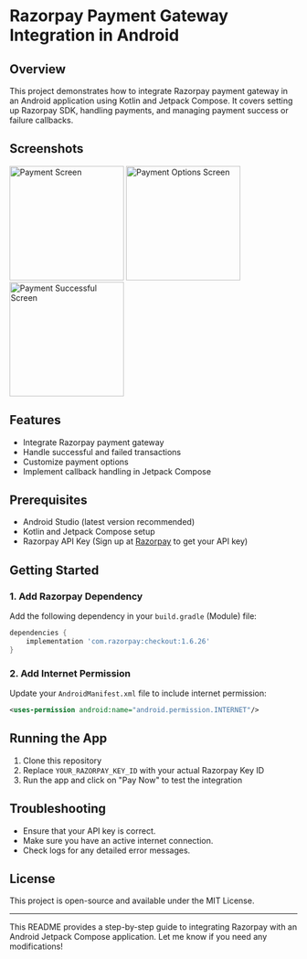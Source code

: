 # Razorpay Payment Gateway Integration in Android

## Overview
This project demonstrates how to integrate Razorpay payment gateway in an Android application using Kotlin and Jetpack Compose. It covers setting up Razorpay SDK, handling payments, and managing payment success or failure callbacks.


## Screenshots
<img src="https://github.com/user-attachments/assets/cf3f515e-96ad-4921-a59c-69d0a590dca7" alt="Payment Screen" width="200"/>
<img src="https://github.com/user-attachments/assets/ca2b722c-770c-4b11-8ee1-837c42860c28" alt="Payment Options Screen" width="200"/>
<img src="https://github.com/user-attachments/assets/8e6ad676-3a95-4f4f-85e5-714b4bb86c2b" alt="Payment Successful Screen" width="200"/>



## Features
- Integrate Razorpay payment gateway
- Handle successful and failed transactions
- Customize payment options
- Implement callback handling in Jetpack Compose

## Prerequisites
- Android Studio (latest version recommended)
- Kotlin and Jetpack Compose setup
- Razorpay API Key (Sign up at [Razorpay](https://razorpay.com/) to get your API key)

## Getting Started
### 1. Add Razorpay Dependency
Add the following dependency in your `build.gradle` (Module) file:
```gradle
dependencies {
    implementation 'com.razorpay:checkout:1.6.26'
}
```

### 2. Add Internet Permission
Update your `AndroidManifest.xml` file to include internet permission:
```xml
<uses-permission android:name="android.permission.INTERNET"/>
```

## Running the App
1. Clone this repository
2. Replace `YOUR_RAZORPAY_KEY_ID` with your actual Razorpay Key ID
3. Run the app and click on "Pay Now" to test the integration

## Troubleshooting
- Ensure that your API key is correct.
- Make sure you have an active internet connection.
- Check logs for any detailed error messages.

## License
This project is open-source and available under the MIT License.

---

This README provides a step-by-step guide to integrating Razorpay with an Android Jetpack Compose application. Let me know if you need any modifications!

